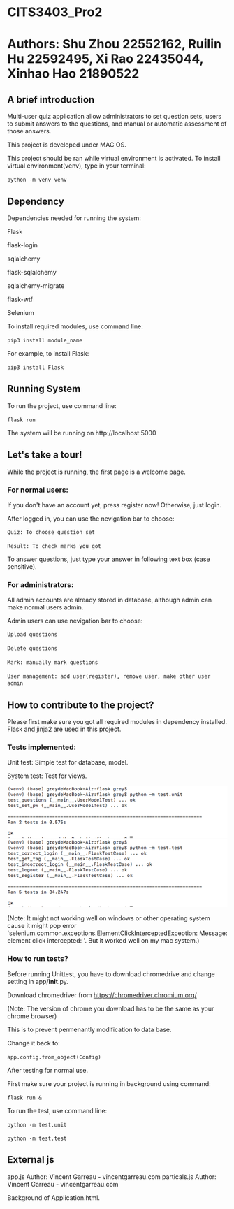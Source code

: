 # CITS3403_Pro2
# Authors: Shu Zhou 22552162, Ruilin Hu 22592495, Xi Rao 22435044, Xinhao Hao 21890522

## A brief introduction
Multi-user quiz application allow administrators to set question sets, users to submit answers to the questions, and manual or automatic assessment of those answers.

This project is developed under MAC OS.

This project should be ran while virtual environment is activated.
To install virtual environment(venv), type in your terminal:

`python -m venv venv`  

## Dependency

Dependencies needed for running the system:

Flask

flask-login

sqlalchemy

flask-sqlalchemy

sqlalchemy-migrate

flask-wtf

Selenium

To install required modules, use command line:

`pip3 install module_name`

For example, to install Flask:

`pip3 install Flask`

## Running System

To run the project, use command line:

`flask run`

The system will be running on http://localhost:5000

## Let's take a tour!

While the project is running, the first page is a welcome page.

### For normal users:


If you don't have an account yet, press register now! Otherwise, just login.

After logged in, you can use the nevigation bar to choose:

    Quiz: To choose question set

    Result: To check marks you got

To answer questions, just type your answer in following text box (case sensitive).

### For administrators:

All admin accounts are already stored in database, although admin can make normal users admin.

Admin users can use nevigation bar to choose:

    Upload questions

    Delete questions

    Mark: manually mark questions

    User management: add user(register), remove user, make other user admin


## How to contribute to the project?

Please first make sure you got all required modules in dependency installed. Flask and jinja2 are used in this project.

### Tests implemented:

Unit test: Simple test for database, model.

System test: Test for views.

![](2020-05-25-22-12-59.png)
![](2020-05-25-22-13-21.png)

(Note: It might not working well on windows or other operating system cause it might pop error 'selenium.common.exceptions.ElementClickInterceptedException: Message: element click intercepted: '. But it worked well on my mac system.)

### How to run tests?

Before running Unittest, you have to download chromedrive and change setting in app/__init__.py.

Download chromedriver from https://chromedriver.chromium.org/

(Note: The version of chrome you download has to be the same as your chrome browser)

This is to prevent permenantly modification to data base.

Change it back to:

`app.config.from_object(Config)`

After testing for normal use.

First make sure your project is running in background using command:

`flask run &`

To run the test, use command line:

`python -m test.unit`

`python -m test.test`

## External js
app.js Author: Vincent Garreau  - vincentgarreau.com
particals.js Author: Vincent Garreau  - vincentgarreau.com

Background of Application.html.
